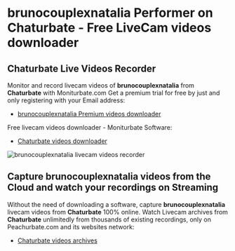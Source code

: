 # brunocouplexnatalia Performer on Chaturbate - Free LiveCam videos downloader

## Chaturbate Live Videos Recorder

Monitor and record livecam videos of **brunocouplexnatalia** from **Chaturbate** with Moniturbate.com
Get a premium trial for free by just and only registering with your Email address:
* [brunocouplexnatalia Premium videos downloader](https://moniturbate.com/request-demo-licence-key.html)

Free livecam videos downloader - Moniturbate Software:
* [Chaturbate videos downloader](https://moniturbate.com/moniturbate-download-software.html)

![brunocouplexnatalia livecam videos recorder](https://peachurnet.com/templates/moniturbate-software.png)


## Capture brunocouplexnatalia videos from the Cloud and watch your recordings on Streaming

Without the need of downloading a software, capture **brunocouplexnatalia** livecam videos from **Chaturbate** 100% online.
Watch Livecam archives from **Chaturbate** unlimitedly from thousands of existing recordings, only on Peachurbate.com and its websites network:
* [Chaturbate videos archives](https://peachurnet.com/)